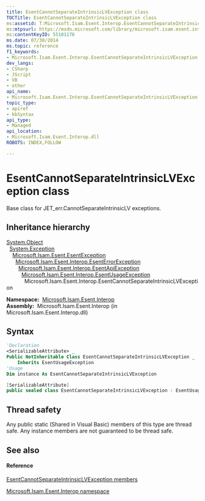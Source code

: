```yaml
---
title: EsentCannotSeparateIntrinsicLVException class
TOCTitle: EsentCannotSeparateIntrinsicLVException class
ms:assetid: T:Microsoft.Isam.Esent.Interop.EsentCannotSeparateIntrinsicLVException
ms:mtpsurl: https://msdn.microsoft.com/library/microsoft.isam.esent.interop.esentcannotseparateintrinsiclvexception(v=EXCHG.10)
ms:contentKeyID: 55101176
ms.date: 07/30/2014
ms.topic: reference
f1_keywords:
- Microsoft.Isam.Esent.Interop.EsentCannotSeparateIntrinsicLVException
dev_langs:
- CSharp
- JScript
- VB
- other
api_name: 
- Microsoft.Isam.Esent.Interop.EsentCannotSeparateIntrinsicLVException
topic_type: 
- apiref
- kbSyntax
api_type: 
- Managed
api_location: 
- Microsoft.Isam.Esent.Interop.dll
ROBOTS: INDEX,FOLLOW

---
```


# EsentCannotSeparateIntrinsicLVException class

Base class for JET_err.CannotSeparateIntrinsicLV exceptions.

## Inheritance hierarchy

[System.Object](https://docs.microsoft.com/dotnet/api/system.object?redirectedfrom=MSDN)  
  [System.Exception](https://docs.microsoft.com/dotnet/api/system.exception?redirectedfrom=MSDN)  
    [Microsoft.Isam.Esent.EsentException](dn292088\(v=exchg.10\).md)  
      [Microsoft.Isam.Esent.Interop.EsentErrorException](dn274314\(v=exchg.10\).md)  
        [Microsoft.Isam.Esent.Interop.EsentApiException](dn334231\(v=exchg.10\).md)  
          [Microsoft.Isam.Esent.Interop.EsentUsageException](dn350849\(v=exchg.10\).md)  
            Microsoft.Isam.Esent.Interop.EsentCannotSeparateIntrinsicLVException  

**Namespace:**  [Microsoft.Isam.Esent.Interop](hh596136\(v=exchg.10\).md)  
**Assembly:**  Microsoft.Isam.Esent.Interop (in Microsoft.Isam.Esent.Interop.dll)

## Syntax

``` vb
'Declaration
<SerializableAttribute> _
Public NotInheritable Class EsentCannotSeparateIntrinsicLVException _
    Inherits EsentUsageException
'Usage
Dim instance As EsentCannotSeparateIntrinsicLVException
```

``` csharp
[SerializableAttribute]
public sealed class EsentCannotSeparateIntrinsicLVException : EsentUsageException
```

## Thread safety

Any public static (Shared in Visual Basic) members of this type are thread safe. Any instance members are not guaranteed to be thread safe.

## See also

#### Reference

[EsentCannotSeparateIntrinsicLVException members](dn274181\(v=exchg.10\).md)

[Microsoft.Isam.Esent.Interop namespace](hh596136\(v=exchg.10\).md)

